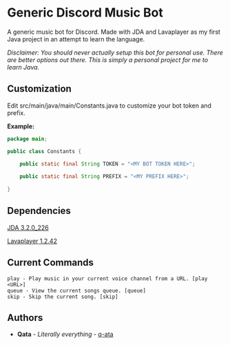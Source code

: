 # Generic Discord Music Bot

A generic music bot for Discord. Made with JDA and Lavaplayer as my first Java project in an attempt to learn the language.

*Disclaimer: You should never actually setup this bot for personal use. There are better options out there. This is simply a personal project for me to learn Java.*

## Customization
Edit src/main/java/main/Constants.java to customize your bot token and prefix.

**Example:**
```java
package main;

public class Constants {

	public static final String TOKEN = "<MY BOT TOKEN HERE>";
	
	public static final String PREFIX = "<MY PREFIX HERE>";
	
}
```

## Dependencies

[JDA 3.2.0_226](https://github.com/DV8FromTheWorld/JDA)

[Lavaplayer 1.2.42](https://github.com/sedmelluq/lavaplayer)

## Current Commands
```
play - Play music in your current voice channel from a URL. [play <URL>]
queue - View the current songs queue. [queue]
skip - Skip the current song. [skip]
```

## Authors

* **Qata** - *Literally everything* - [q-ata](https://github.com/q-ata)
